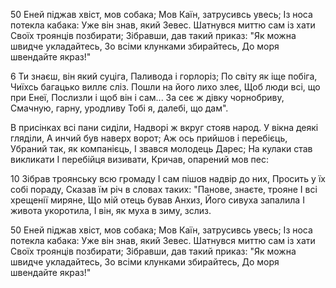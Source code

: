 
50 Еней піджав хвіст, мов собака;
Мов Каїн, затрусивсь увесь;
Із носа потекла кабака:
Уже він знав, який Зевес.
Шатнувся миттю сам із хати
Своїх троянців позбирати;
Зібравши, дав такий приказ:
"Як можна швидче укладайтесь,
Зо всіми клунками збирайтесь,
До моря швендайте якраз!"


6 Ти знаєш, він який суціга,
Паливода і горлоріз;
По світу як іще побіга,
Чиїхсь багацько виллє сліз.
Пошли на його лихо злеє,
Щоб люди всі, що при Енеї,
Послизли і щоб він і сам...
За сеє ж дівку чорнобриву,
Смачную, гарну, уродливу
Тобі я, далебі, що дам".

В присінках всі пани сиділи,
Надворі ж вкруг стояв народ.
У вікна деякі гляділи,
А инчий був наверх ворот;
Аж ось прийшов і перебієць,
Убраний так, як компанієць,
І звався молодець Дарес;
На кулаки став викликати
І перебійця визивати,
Кричав, опарений мов пес:


10 Зібрав троянську всю громаду І сам пішов надвір до них, Просить у їх собі пораду, Сказав їм річ в словах таких: "Панове, знаєте, трояне І всі хрещенії миряне, Що мій отець бував Анхиз, Його сивуха запалила І живота укоротила, І він, як муха в зиму, зслиз.

50 Еней піджав хвіст, мов собака; Мов Каїн, затрусивсь увесь; Із носа потекла кабака: Уже він знав, який Зевес. Шатнувся миттю сам із хати Своїх троянців позбирати; Зібравши, дав такий приказ: "Як можна швидче укладайтесь, Зо всіми клунками збирайтесь, До моря швендайте якраз!"

